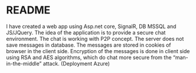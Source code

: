 # README #
I have created a web app using Asp.net core, SignalR, DB MSSQL and JS/JQuery. The idea of the application is to provide a secure chat environment. The chat is working with P2P concept. The server does not save messages in database. The messages are stored in cookies of browser in the client side. Encryption of the messages is done in client side using RSA and AES algorithms, which do chat more secure from the “man-in-the-middle” attack. (Deployment Azure)
      
